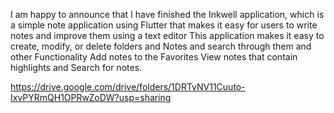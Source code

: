 I am happy to announce that I have finished the Inkwell application, which is a simple note application using Flutter that makes it easy for users to write notes and improve them using a text editor This application makes it easy to create, modify, or delete folders and Notes and search through them and other Functionality Add notes to the Favorites View notes that contain highlights and Search for notes.

https://drive.google.com/drive/folders/1DRTyNV11Cuuto-IxvPYRmQH1OPRwZoDW?usp=sharing
